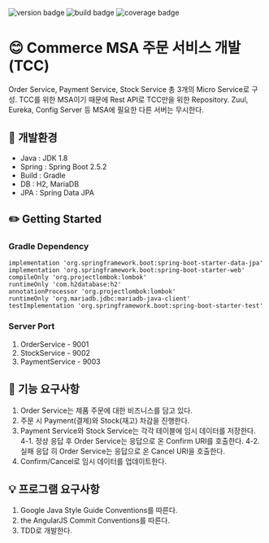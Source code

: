 ![version badge](https://img.shields.io/badge/version-0.0.1-blue)
![build badge](https://img.shields.io/badge/build-passing-brightgreen)
![coverage badge](https://img.shields.io/badge/coverage-0%25-lightgrey)
# :blush: Commerce MSA 주문 서비스 개발 (TCC)
Order Service, Payment Service, Stock Service 
총 3개의 Micro Service로 구성.
TCC를 위한 MSA이기 때문에 Rest API로 TCC만을 위한 Repository.
Zuul, Eureka, Config Server 등 MSA에 필요한 다른 서버는 무시한다.

## :hammer: 개발환경
* Java : JDK 1.8
* Spring : Spring Boot 2.5.2
* Build : Gradle
* DB : H2, MariaDB
* JPA : Spring Data JPA

## :pencil2: Getting Started
### Gradle Dependency
```
implementation 'org.springframework.boot:spring-boot-starter-data-jpa'
implementation 'org.springframework.boot:spring-boot-starter-web'
compileOnly 'org.projectlombok:lombok'
runtimeOnly 'com.h2database:h2'
annotationProcessor 'org.projectlombok:lombok'
runtimeOnly 'org.mariadb.jdbc:mariadb-java-client'
testImplementation 'org.springframework.boot:spring-boot-starter-test'
```

### Server Port
1. OrderService - 9001
1. StockService - 9002
1. PaymentService - 9003 

## :pushpin: 기능 요구사항
1. Order Service는 제품 주문에 대한 비즈니스를 담고 있다.
2. 주문 시 Payment(결제)와 Stock(재고) 차감을 진행한다.
3. Payment Service와 Stock Service는 각각 테이블에 임시 데이터를 저장한다.
4-1. 정상 응답 후 Order Service는 응답으로 온 Confirm URI를 호출한다.
4-2. 실패 응답 히 Order Service는 응답으로 온 Cancel URI을 호출한다.
5. Confirm/Cancel로 임시 데이터를 업데이트한다.

## :bulb: 프로그램 요구사항
1. Google Java Style Guide Conventions를 따른다.
2. the AngularJS Commit Conventions를 따른다.
3. TDD로 개발한다. 